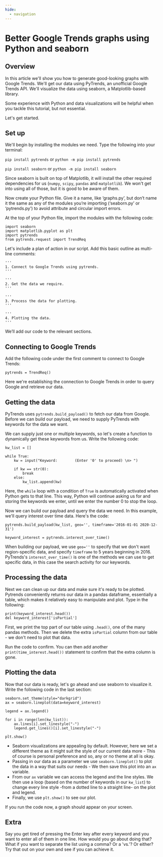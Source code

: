 ```yaml
---
hide:
  - navigation
---
```


# Better Google Trends graphs using Python and seaborn

## Overview
In this article we'll show you how to generate good-looking graphs with Google Trends. We'll get our data using PyTrends, an unofficial Google Trends API. We'll visualize the data using seaborn, a Matplotlib-based library.

Some experience with Python and data visualizations will be helpful when you tackle this tutorial, but not essential.

Let's get started.

## Set up
We'll begin by installing the modules we need. Type the following into your terminal:

`pip install pytrends` or `python -m pip install pytrends`

`pip install seaborn` or `python -m pip install seaborn`

Since seaborn is built on top of Matplotlib, it will install the other required dependencies for us (`numpy`, `scipy`, `pandas` and `matplotlib`). We won't get into using all of those, but it is good to be aware of them.

Now create your Python file. Give it a name, like ‘graphs.py’, but don’t name it the same as any of the modules you’re importing (‘seaborn.py’ or ‘pytrends.py’) to avoid attribute and circular import errors.

At the top of your Python file, import the modules with the following code:
```
import seaborn
import matplotlib.pyplot as plt
import pytrends
from pytrends.request import TrendReq
```

Let's include a plan of action in our script. Add this basic outline as multi-line comments:
```
'''
1. Connect to Google Trends using pytrends.
'''

'''
2. Get the data we require.
'''

'''
3. Process the data for plotting.
'''

'''
4. Plotting the data.
'''
```
We’ll add our code to the relevant sections.

## Connecting to Google Trends
Add the following code under the first comment to connect to Google Trends:
```
pytrends = TrendReq()
```
Here we're establishing the connection to Google Trends in order to query Google and retrieve our data. 

## Getting the data
PyTrends uses `pytrends.build_payload()` to fetch our data from Google. Before we can build our payload, we need to supply PyTrends with keywords for the data we want.

We can supply just one or multiple keywords, so let's create a function to dynamically get these keywords from us. Write the following code:
```
kw_list = []

while True:
    kw = input("Keyword:        (Enter '0' to proceed) \n> ")
    
    if kw == str(0):
        break
    else: 
        kw_list.append(kw) 
```
Here, the `while` loop with a condition of `True` is automatically activated when Python gets to that line. This way, Python will continue asking us for and storing the keywords we enter, until we enter the number 0 to stop the loop.

Now we can build our payload and query the data we need. In this example, we'll query interest over time data. Here's the code:

```
pytrends.build_payload(kw_list, geo='', timeframe='2016-01-01 2020-12-31')

keyword_interest = pytrends.interest_over_time()
```

When building our payload, we use `geo=''` to specify that we don't want region-specific data, and specify `timeframe` to 5 years beginning in 2016. PyTrends's `interest_over_time()` is one of the methods we can use to get specific data, in this case the search activity for our keywords.

## Processing the data
Next we can clean up our data and make sure it's ready to be plotted. Pytrends conveniently returns our data in a pandas dataframe, essentially a table, which makes it relatively easy to manipulate and plot. Type in the following:

```
print(keyword_interest.head())
del keyword_interest['isPartial']
```

First, we print the top part of our table using `.head()`, one of the many pandas methods. Then we delete the extra `isPartial` column from our table - we don't need to plot that data.

Run the code to confirm. You can then add another `print(time_interest.head())` statement to confirm that the extra column is gone.

## Plotting the data
Now that our data is ready, let's go ahead and use seaborn to visualize it. Write the following code in the last section:

```
seaborn.set_theme(style="darkgrid")
ax = seaborn.lineplot(data=keyword_interest)

legend = ax.legend()

for i in range(len(kw_list)):
    ax.lines[i].set_linestyle("-")
    legend.get_lines()[i].set_linestyle("-")

plt.show()
```

- Seaborn visualizations are appealing by default. However, here we set a different theme as it might suit the style of our current data more - This of course is personal preference and so, any or no theme at all is okay.    
- Passing in our data as a parameter we use `seaborn.lineplot()` to plot the data in a way that suits our needs - We then save this plot into an `ax` variable.
- From our `ax` variable we can access the legend and the line styles. We then use a loop (based on the number of keywords in our `kw_list`) to change every line style -from a dotted line to a straight line- on the plot and legend.
- Finally, we use `plt.show()` to see our plot.

If you run the code now, a graph should appear on your screen.

## Extra
Say you get tired of pressing the Enter key after every keyword and you want to enter all of them in one line. How would you go about doing that? What if you want to separate the list using a comma? Or a 'vs.'? Or either? Try that out on your own and see if you can achieve it. 
